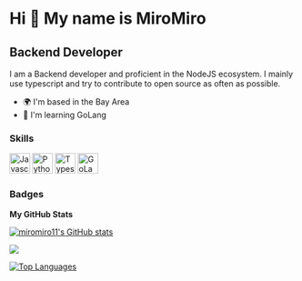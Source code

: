 Hi 👋 My name is MiroMiro
=========================

Backend Developer
--------------------

I am a Backend developer and proficient in the NodeJS ecosystem. I mainly use typescript and try to contribute to open source as often as possible.

* 🌍  I'm based in the Bay Area
* 🧠  I'm learning GoLang

### Skills

<p align="left">
<a href="https://developer.mozilla.org/en-US/docs/Web/JavaScript" target="_blank" rel="noreferrer"><img src="https://raw.githubusercontent.com/danielcranney/readme-generator/main/public/icons/skills/javascript-colored.svg" width="36" height="36" alt="Javascript" /></a>
<a href="https://www.python.org/" target="_blank" rel="noreferrer"><img src="https://raw.githubusercontent.com/danielcranney/readme-generator/main/public/icons/skills/python-colored.svg" width="36" height="36" alt="Python" /></a>
<a href="https://www.typescriptlang.org/" target="_blank" rel="noreferrer"><img src="https://raw.githubusercontent.com/danielcranney/readme-generator/main/public/icons/skills/typescript-colored.svg" width="36" height="36" alt="Typescript" /></a>
<a href="https://go.dev/" target="_blank" rel="noreferrer"><img src="https://miro.medium.com/max/500/1*vmFSpk9xtpxAHkH7cmt-3Q.png" width="36" height="36" alt="GoLang" /></a>

### Badges

<b>My GitHub Stats</b>

<a href="http://www.github.com/miromiro11"><img src="https://github-readme-stats.vercel.app/api?username=miromiro11&show_icons=true&hide=&count_private=true&title_color=0891b2&text_color=ffffff&icon_color=0891b2&bg_color=1c1917&hide_border=true&show_icons=true" alt="miromiro11's GitHub stats" /></a>

<a href="http://www.github.com/miromiro11"><img src="https://github-readme-streak-stats.herokuapp.com/?user=miromiro11&stroke=ffffff&background=1c1917&ring=0891b2&fire=0891b2&currStreakNum=ffffff&currStreakLabel=0891b2&sideNums=ffffff&sideLabels=ffffff&dates=ffffff&hide_border=true" /></a>

<a href="https://github.com/miromiro11" align="left"><img src="https://github-readme-stats.vercel.app/api/top-langs/?username=miromiro11&langs_count=10&title_color=0891b2&text_color=ffffff&icon_color=0891b2&bg_color=1c1917&hide_border=true&locale=en&custom_title=Top%20%Languages" alt="Top Languages" /></a>
